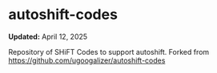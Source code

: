 # autoshift-codes

**Updated:** April 12, 2025

Repository of SHiFT Codes to support autoshift. Forked from https://github.com/ugoogalizer/autoshift-codes
